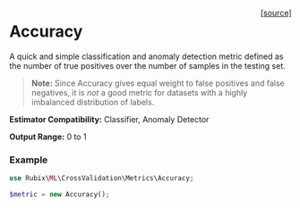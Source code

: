 <span style="float:right;"><a href="https://github.com/RubixML/RubixML/blob/master/src/CrossValidation/Metrics/Accuracy.php">[source]</a></span>

# Accuracy
A quick and simple classification and anomaly detection metric defined as the number of true positives over the number of samples in the testing set.

> **Note:** Since Accuracy gives equal weight to false positives and false negatives, it is *not* a good metric for datasets with a highly imbalanced distribution of labels.

**Estimator Compatibility:** Classifier, Anomaly Detector

**Output Range:** 0 to 1

### Example
```php
use Rubix\ML\CrossValidation\Metrics\Accuracy;

$metric = new Accuracy();
```